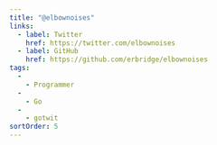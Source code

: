```yaml
---
title: "@elbownoises"
links:
  - label: Twitter
    href: https://twitter.com/elbownoises
  - label: GitHub
    href: https://github.com/erbridge/elbownoises
tags:
  -
    - Programmer
  -
    - Go
  -
    - gotwit
sortOrder: 5
---
```

